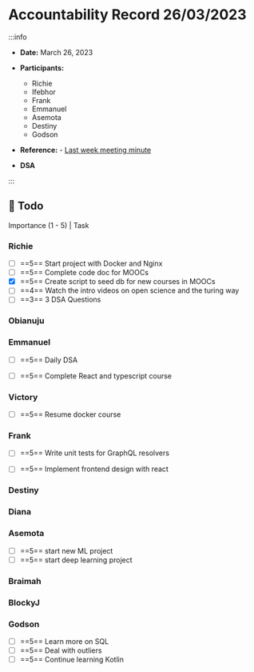 Accountability Record 26/03/2023
===


:::info
- **Date:** March 26, 2023
- **Participants:**
    - Richie
    - Ifebhor
    - Frank
    - Emmanuel
    - Asemota
    - Destiny
    - Godson

- **Reference:** - [Last week meeting minute](https://hackmd.io/@richiemoluno/Syttf8912/)

- **DSA**
<!--     - https://leetcode.com/problems/valid-sudoku/
    - https://leetcode.com/problems/encode-and-decode-strings/
    - https://leetcode.com/problems/longest-consecutive-sequence/ -->

:::


:closed_book: Todo
--
Importance (1 - 5) | Task

### Richie
- [ ] ==5== Start project with Docker and Nginx
- [ ] ==5== Complete code doc for MOOCs
- [x] ==5== Create script to seed db for new courses in MOOCs
- [ ] ==4== Watch the intro videos on open science and the turing way
- [ ] ==3== 3 DSA Questions

### Obianuju


### Emmanuel
- [ ] ==5== Daily DSA 
- [ ] ==5== Complete React and typescript course


### Victory
- [ ] ==5== Resume docker course


### Frank
- [ ] ==5== Write unit tests for GraphQL resolvers
- [ ] ==5== Implement frontend design with react


### Destiny



### Diana


### Asemota
- [ ] ==5== start new ML project
- [ ] ==5== start deep learning project

### Braimah


### BlockyJ


### Godson
- [ ] ==5== Learn more on SQL
- [ ] ==5== Deal with outliers
- [ ] ==5== Continue learning Kotlin
